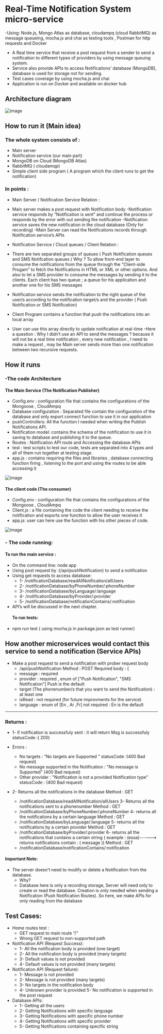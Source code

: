 # Real-Time Notification System micro-service 

-Using: Node.js, Mongo Atlas as database, cloudampq (cloud RabbitMQ) as message queueing, mocha.js and chai as
testing tools , Postman for http requests and Docker
- A Real time service that receive a post request from a sender to send a notification to different types of providers by
using message queuing system.
- Service also provide APIs to access Notifications’ database (MongoDB), database is used for storage not for sending.
- Test cases coverage by using mocha.js and chai
- Application is run on Docker and available on docker hub

## Architecture diagram 

![image](https://user-images.githubusercontent.com/42626745/120558885-69436280-c400-11eb-85dd-06d862f64aa6.png)


## How to run it (Main idea) 

### The whole system consists of :
 - Main server 
 - Notification service (our main part)
 - MongoDB on Cloud (MongoDB Atlas) 
 - RabbitMQ ( cloudamqp)
 - Simple client side program ( A program which the client runs to get the notification)

### In points :
 - Main Server / Notification Service Relation :
  - Main server makes a post request with Notification body
  -Notification service responds by “Notification is sent” and continue the process or responds by the error with out sending the notification
  -Notification service saves the new notification in the cloud database (Only for recording)
  -Main Server can read the Notifications records through Notification service’s APIs
  
- Notification Service / Cloud queues / Client Relation :
 - There are two separated groups of queues ( Push Notification queues and SMS Notifcation queues ) Why ? To allow front-end layer to consume the notifications from the queue    through the “Client-side Progam” to fetch the Notifications in HTML or XML or other options. And also to let a SMS provider to consume the messages by sending it to the clients.
Each client has two queue ; a queue for his application and another one for his SMS messages
 - Notification service sends the notification to the right queue of the user/s according to the notification target/s and the provider ( Push Notification or SMS Notification)
 - Client Program contains a function that push the notifications into an local array
 - User can use this array directly to update notification at real-time
 -Here a question : Why I didn’t use an API to send the messages ? because it will not be a real time notification , every new notification , I need to make a request , may be Main server sends more than one notification between two recursive requests.
 
 ## How it runs
 ### -The code Architecture
   #### The Main Service (The Notification Publisher)
   - Config.env : configuration file that contains the configurations of the Mongoose , CloudAmpq
   - Database configuration : Separated file contain the configuration of the database and only export connect function to use it in our application
   - pushControllers: All the function I needed when writing the Publish Notifications API.
   - Notification model: contains the schema of the notification to use it in saving to database and publishing it to the queue.
   - Routes : Notification API route and Accessing the database APIs
   - test : test scripts to test our code, tests are separated into 4 types and all of them run together at testing stage.
   - app.js : contains requiring the files and libraries , database connecting function firing , listening to the port and using the routes to be able accessing it

![image](https://user-images.githubusercontent.com/42626745/120559615-9d6b5300-c401-11eb-90c8-d1005f3af17f.png)

   #### The client code (The consumer)
   - Config.env : configuration file that contains the configurations of the Mongoose , CloudAmpq
   - Client.js : a file containing the code the client needing to receive the notification and exports one function to allow the user receives it
   - app.js: user can here use the function with his other pieces of code.
   
   ![image](https://user-images.githubusercontent.com/42626745/120559697-c5f34d00-c401-11eb-9832-844ef437536d.png)
   
  ### - The code running:
  
   #### To run the main service :
 - On the command line: node app
 - Using post request by :(/api/pushNotification) to send a notification
 - Using get requests to access database:
   - 1- /notificationDatabase/readAllNotification/allUsers
   - 2- /notificationDatabase/byPhoneNumber/:phoneNumber
   - 3- /notificationDatabase/byLanguage/:language
   - 4- /notificationDatabase/byProvider/:provider
   - 5- /notificationDatabase/notificationContains/:notification
 - API’s will be discussed in the next chapter.
   #### To run tests:
 - npm run test ( using mocha.js in package.json as test runner)

 ## How another microservices would contact this service to send a notification (Service APIs)
 
  - Make a post request to send a notification with prober request body
    - /api/pushNotification Method : POST Required body : {
    - message : required
    - provider : required , enum of ["Push Notification", "SMS Notification"] Push is the default
    - target (The phonenumber/s that you want to send the Notification) : at least one
    - isRead : not required (for future improvments for the service)
    - language : enum of [En , Ar ,Fr] not required : En is the default
-----------------------------------------------------------------------------------------------------
   ### Returns :
   - 1- if notification is successfuly sent : it will return Msg is successfuly statusCode :( 200)
 - Errors :
   - No targets : "No targets are Supported " statusCode :(400 Bad request)
   - No message supported in the Notification : "No message is Supported" (400 Bad request)
   - Other provider : "Notification is not a provided Notification type" statusCode : (400 Bad request)

- 2- Returns all the notifications in the database Method : GET
    - /notificationDatabase/readAllNotification/allUsers
3- Returns all the notifications sent to a phonenumber Method : GET
    - /notificationDatabase/byPhoneNumber/:phoneNumber
4- returns all the notifications by a certain language Method : GET
    - /notificationDatabase/byLanguage/:language
5- returns all the notifications by a certain provider Method : GET
    - /notificationDatabase/byProvider/:provider
6- returns all the notifications that contains a certain string ( example : (essa)------> returns notifications contain : ( message )) Method : GET     
    - /notificationDatabase/notificationContains/:notification

 #### Important Note:
 - The server doesn't need to modify or delete a Notification from the database.
   - Why?
   - Database here is only a recording storage, Server will need only to create or read the database. Creation is only needed when sending a Notification (Push Notification Routes). So here, we make APIs for only reading from the database

## Test Cases:
- Home routes test :
  - GET request to main route “/”
  - Wrong GET request to non-supported path
- Notification API (Request Success):
  - 1- All the notification body is provided (one target) 
  - 2- All the notification body is provided (many targets) 
  - 3- Default values is not provided 
  - 4- Default values is not provided (many targets) 
- Notification API (Request failure):
  - 1- Message is not provided
  - 2- Message is not provided (many targets) 
  - 3- No targets in the notification body 
  - 4- Unknown provider is provided 5- No notification is supported in the post request
- Database APIs: 
  - 1- Getting all the users 
  - 2- Getting Notifications with specific language 
  - 3- Getting Notifications with specific phone number 
  - 4- Getting Notifications with specific provider 
  - 5- Getting Notifications containing specific string

